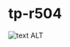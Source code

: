 # tp-r504
![text ALT](https://github.com/Ewen-Ricou/tp-r504/actions/workflows/pytest.yml/badge.svg)

